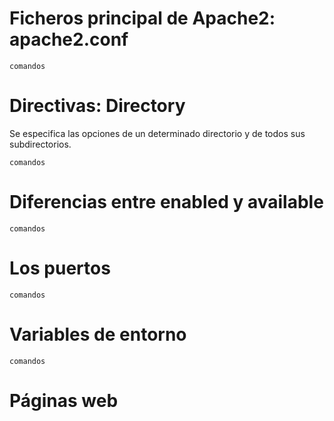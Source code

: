 # Ficheros principal de Apache2: apache2.conf

``comandos``

# Directivas: Directory

Se especifica las opciones de un determinado directorio y de todos sus subdirectorios.

``comandos``


# Diferencias entre enabled y available


``comandos``


# Los puertos


``comandos``


# Variables de entorno


``comandos``

# Páginas web
